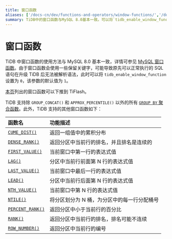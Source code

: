 ```yaml
---
title: 窗口函数
aliases: ['/docs-cn/dev/functions-and-operators/window-functions/','/docs-cn/dev/reference/sql/functions-and-operators/window-functions/']
summary: TiDB中的窗口函数与MySQL 8.0基本一致。可以将`tidb_enable_window_function`设置为`0`来解决升级后无法解析语法的问题。TiDB支持除`GROUP_CONCAT()`和`APPROX_PERCENTILE()`以外的所有`GROUP BY`聚合函数，并支持`CUME_DIST()`、`DENSE_RANK()`、`FIRST_VALUE()`、`LAG()`、`LAST_VALUE()`、`LEAD()`、`NTH_VALUE()`、`NTILE()`、`PERCENT_RANK()`、`RANK()`和`ROW_NUMBER()`等其他窗口函数。可以将窗口函数下推到TiFlash。
---
```


# 窗口函数

TiDB 中窗口函数的使用方法与 MySQL 8.0 基本一致，详情可参见 [MySQL 窗口函数](https://dev.mysql.com/doc/refman/8.0/en/window-functions.html)。由于窗口函数会使用一些保留关键字，可能导致原先可以正常执行的 SQL 语句在升级 TiDB 后无法被解析语法，此时可以将 `tidb_enable_window_function` 设置为 `0`，该参数的默认值为 `1`。

[本页](/tiflash/tiflash-supported-pushdown-calculations.md)列出的窗口函数可以下推到 TiFlash。

TiDB 支持除 `GROUP_CONCAT()` 和 `APPROX_PERCENTILE()` 以外的所有 [`GROUP BY` 聚合函数](/functions-and-operators/aggregate-group-by-functions.md)。此外，TiDB 支持的其他窗口函数如下：

| 函数名 | 功能描述 |
| :-------------- | :------------------------------------- |
| [`CUME_DIST()`](https://dev.mysql.com/doc/refman/8.0/en/window-function-descriptions.html#function_cume-dist) | 返回一组值中的累积分布 |
| [`DENSE_RANK()`](https://dev.mysql.com/doc/refman/8.0/en/window-function-descriptions.html#function_dense-rank) | 返回分区中当前行的排名，并且排名是连续的|
| [`FIRST_VALUE()`](https://dev.mysql.com/doc/refman/8.0/en/window-function-descriptions.html#function_first-value) | 当前窗口中第一行的表达式值 |
| [`LAG()`](https://dev.mysql.com/doc/refman/8.0/en/window-function-descriptions.html#function_lag) | 分区中当前行前面第 N 行的表达式值|
| [`LAST_VALUE()`](https://dev.mysql.com/doc/refman/8.0/en/window-function-descriptions.html#function_last-value) | 当前窗口中最后一行的表达式值 |
| [`LEAD()`](https://dev.mysql.com/doc/refman/8.0/en/window-function-descriptions.html#function_lead) | 分区中当前行后面第 N 行的表达式值 |
| [`NTH_VALUE()`](https://dev.mysql.com/doc/refman/8.0/en/window-function-descriptions.html#function_nth-value) | 当前窗口中第 N 行的表达式值 |
| [`NTILE()`](https://dev.mysql.com/doc/refman/8.0/en/window-function-descriptions.html#function_ntile)| 将分区划分为 N 桶，为分区中的每一行分配桶号 |
| [`PERCENT_RANK()`](https://dev.mysql.com/doc/refman/8.0/en/window-function-descriptions.html#function_percent-rank)|返回分区中小于当前行的百分比 |
| [`RANK()`](https://dev.mysql.com/doc/refman/8.0/en/window-function-descriptions.html#function_rank)| 返回分区中当前行的排名，排名可能不连续 |
| [`ROW_NUMBER()`](https://dev.mysql.com/doc/refman/8.0/en/window-function-descriptions.html#function_row-number)| 返回分区中当前行的编号 |
